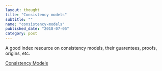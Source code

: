 ```yaml
---
layout: thought
title: "Consistency models"
subtitle: ""
name: "consistency-models"
published_date: "2018-07-05"
category: post
---
```


A good index resource on consistency models, their guarentees,
proofs, origins, etc.

[Consistency Models][article]

[article]: https://jepsen.io/consistency
